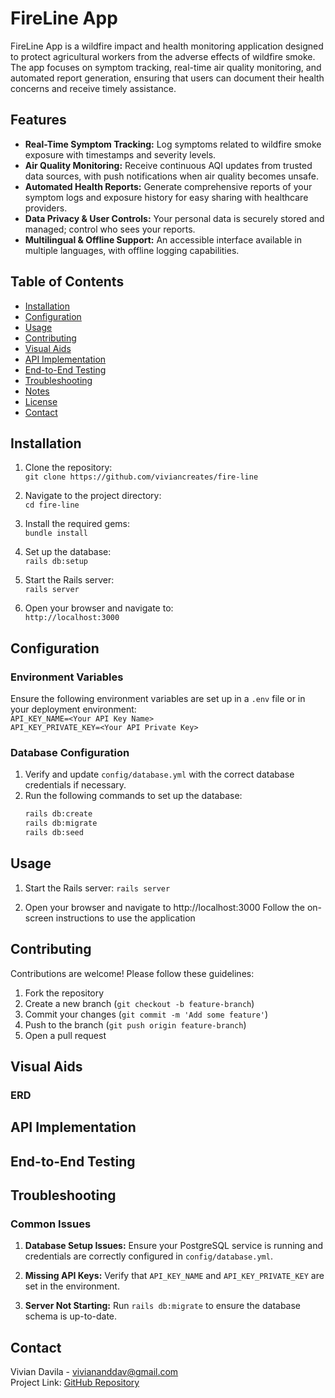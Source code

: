 # FireLine App

FireLine App is a wildfire impact and health monitoring application designed to protect agricultural workers from the adverse effects of wildfire smoke. The app focuses on symptom tracking, real-time air quality monitoring, and automated report generation, ensuring that users can document their health concerns and receive timely assistance.

## Features

- **Real-Time Symptom Tracking:** Log symptoms related to wildfire smoke exposure with timestamps and severity levels.
- **Air Quality Monitoring:** Receive continuous AQI updates from trusted data sources, with push notifications when air quality becomes unsafe.
- **Automated Health Reports:** Generate comprehensive reports of your symptom logs and exposure history for easy sharing with healthcare providers.
- **Data Privacy & User Controls:** Your personal data is securely stored and managed; control who sees your reports.
- **Multilingual & Offline Support:** An accessible interface available in multiple languages, with offline logging capabilities.

## Table of Contents
- [Installation](#installation)
- [Configuration](#configuration)
- [Usage](#usage)
- [Contributing](#contributing)
- [Visual Aids](#visual-aids)
- [API Implementation](#api-implementation)
- [End-to-End Testing](#end-to-end-testing)
- [Troubleshooting](#troubleshooting)
- [Notes](#notes)
- [License](#license)
- [Contact](#contact)

## Installation  

1. Clone the repository:  
   `git clone https://github.com/viviancreates/fire-line`  

2. Navigate to the project directory:  
   `cd fire-line`  

3. Install the required gems:  
   `bundle install`  

4. Set up the database:  
   `rails db:setup`  

5. Start the Rails server:  
   `rails server`  

6. Open your browser and navigate to:  
   `http://localhost:3000`  

## Configuration  

### Environment Variables  
Ensure the following environment variables are set up in a `.env` file or in your deployment environment:  
`API_KEY_NAME=<Your API Key Name>`  
`API_KEY_PRIVATE_KEY=<Your API Private Key>`  

### Database Configuration  
1. Verify and update `config/database.yml` with the correct database credentials if necessary.  
2. Run the following commands to set up the database:  
   ```bash
   rails db:create
   rails db:migrate
   rails db:seed

## Usage

1. Start the Rails server:
`rails server`

2. Open your browser and navigate to http://localhost:3000
Follow the on-screen instructions to use the application

## Contributing

Contributions are welcome! Please follow these guidelines:

1. Fork the repository
2. Create a new branch (`git checkout -b feature-branch`)
3. Commit your changes (`git commit -m 'Add some feature'`)
4. Push to the branch (`git push origin feature-branch`)
5. Open a pull request

## Visual Aids
### ERD

## API Implementation

## End-to-End Testing

## Troubleshooting
### Common Issues
1. **Database Setup Issues:**
   Ensure your PostgreSQL service is running and credentials are correctly configured in `config/database.yml`.

2. **Missing API Keys:**
   Verify that `API_KEY_NAME` and `API_KEY_PRIVATE_KEY` are set in the environment.

3. **Server Not Starting:**
   Run `rails db:migrate` to ensure the database schema is up-to-date.

## Contact
Vivian Davila - [viviananddav@gmail.com](viviananddav@gmail.com)
<br>
Project Link: [GitHub Repository](https://github.com/viviancreates/fire-line)
